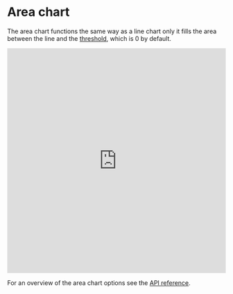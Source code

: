 Area chart
==========

The area chart functions the same way as a line chart only it fills the area between the line and the [threshold](https://api.highcharts.com/highcharts/plotOptions.area.threshold), which is 0 by default.

<iframe style="width: 100%; height: 520px; border: none;" src="https://www.highcharts.com/samples/embed/highcharts/demo/area-basic" allow="fullscreen"></iframe>

For an overview of the area chart options see the [API reference](https://api.highcharts.com/highcharts/plotOptions.area).